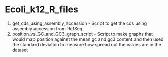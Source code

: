 # Ecoli_k12_R_files

1. get_cds_using_assembly_accession - Script to get the cds using assembly accession from RefSeq
2. position_vs_GC_and_GC3_graph_script - Script to make graphs that would map position against the mean gc and gc3 content and then used the standard deviation to measure how spread out the values are in the dataset
